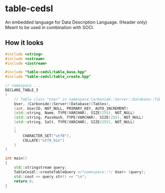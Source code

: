 # table-cedsl
An embedded language for Data Description Language. (Header only)
Meant to be used in combination with SOCI.

## How it looks

```C++
#include <string>
#include <sstream>
#include <iostream>

#include "table-cedsl/table_base.hpp"
#include "table-cedsl/table_create.hpp"

// namespace ...
DECLARE_TABLE_3
(
	// Table class "User" in namespace Carbonide::Server::Database::Tables
    User, (Carbonide)(Server)(Database)(Tables),
    (int, UserID, NOT_NULL, PRIMARY_KEY, AUTO_INCREMENT)
    (std::string, Name, TYPE(VARCHAR), SIZE(255), NOT_NULL)
    (std::string, PassHash, TYPE(VARCHAR), SIZE(255), NOT_NULL)
    (std::string, Salt, TYPE(VARCHAR), SIZE(255), NOT_NULL)
    ,
    (
        CHARACTER_SET("utf8"),
        COLLATE("utf8_bin")
    )
)

int main()
{
	std::stringstream query;
	TableCesdl::createTableQuery </*namespace::*/ User> (query);
	std::cout << query.str() << "\n";
	return 0;
}
```
